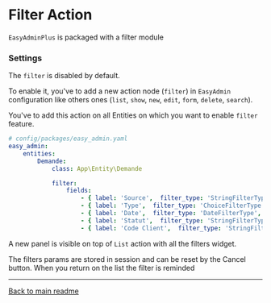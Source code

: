# Filter Action

`EasyAdminPlus` is packaged with a filter module

### Settings

The `filter` is disabled by default.

To enable it, you've to add a new action node (`filter`) in `EasyAdmin` configuration like others ones (`list`, `show`, `new`, `edit`, `form`, `delete`, `search`).

You've to add this action on all Entities on which you want to enable `filter` feature.

```yaml
# config/packages/easy_admin.yaml
easy_admin:
    entities:
        Demande:
            class: App\Entity\Demande

            filter:
                fields:
                    - { label: 'Source',  filter_type: 'StringFilterType', property: 'source' }
                    - { label: 'Type',  filter_type: 'ChoiceFilterType', property: 'type', config: {choices: ['DI', 'CONTACT', 'INSTALLATION']} }
                    - { label: 'Date',  filter_type: 'DateFilterType', property: 'date' }
                    - { label: 'Statut',  filter_type: 'StringFilterType', property: 'status' }
                    - { label: 'Code Client',  filter_type: 'StringFilterType', property: 'codeClient' }

```


A new panel is visible on top of `List` action with all the filters widget.

The filters params are stored in session and can be reset by the Cancel button. When you return on the list the filter is reminded

-------

[Back to main readme](../README.md)
